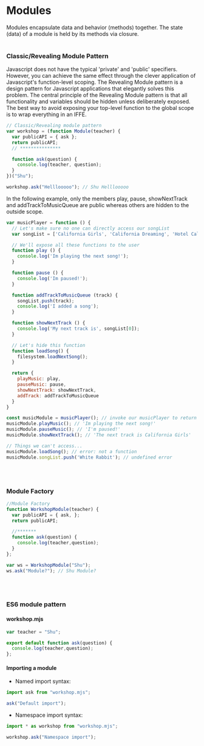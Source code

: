 # Modules
Modules encapsulate data and behavior (methods) together. The state (data) of a module is held by its methods via closure.
</br></br>
### Classic/Revealing Module Pattern
Javascript does not have the typical 'private' and 'public' specifiers. However, you can achieve the same effect through the clever application of Javascript's function-level scoping. The Revealing Module pattern is a design pattern for Javascript applications that elegantly solves this problem. The central principle of the Revealing Module pattern is that all functionality and variables should be hidden unless deliberately exposed. The best way to avoid exposing your top-level function to the global scope is to wrap everything in an IFFE. 
```javascript
// Classic/Revealing module pattern
var workshop = (function Module(teacher) {
  var publicAPI = { ask };
  return publicAPI;
  // ***************

  function ask(question) {
    console.log(teacher, question);
  }
})("Shu");

workshop.ask("Helllooooo"); // Shu Helllooooo
```
In the following example, only the members play, pause, showNextTrack and addTrackToMusicQueue are public whereas others are hidden to the outside scope.
```javascript
var musicPlayer = function () {
  // Let's make sure no one can directly access our songList
  var songList = ['California Girls', 'California Dreaming', 'Hotel California'];  

  // We'll expose all these functions to the user
  function play () {
    console.log('Im playing the next song!');
  }

  function pause () {
    console.log('Im paused!');
  }

  function addTrackToMusicQueue (track) {
    songList.push(track);
    console.log('I added a song');
  }

  function showNextTrack () {
    console.log('My next track is', songList[0]);
  }

  // Let's hide this function
  function loadSong() {
    filesystem.loadNextSong();
  }

  return {
    playMusic: play,
    pauseMusic: pause,
    showNextTrack: showNextTrack,
    addTrack: addTrackToMusicQueue
  }
}

const musicModule = musicPlayer(); // invoke our musicPlayer to return it's object (module)
musicModule.playMusic(); // 'Im playing the next song!'
musicModule.pauseMusic(); // 'I'm paused!'
musicModule.showNextTrack(); // 'The next track is California Girls'

// Things we can't access...
musicModule.loadSong(); // error: not a function
musicModule.songList.push('White Rabbit'); // undefined error
```
</br></br>

### Module Factory

```javascript
//Module Factory 
function WorkshopModule(teacher) {
  var publicAPI = { ask, };
  return publicAPI;

  //******* 
  function ask(question) {
    console.log(teacher,question);
  }
};

var ws = WorkshopModule("Shu");
ws.ask("Module?"); // Shu Module?
```
</br></br>
### ES6 module pattern

#### workshop.mjs
```javascript
var teacher = "Shu";

export default function ask(question) {
  console.log(teacher,question);
};
```

#### Importing a module
* Named import syntax:
```javascript
import ask from "workshop.mjs";

ask("Default import");
```
* Namespace import syntax:
```javascript
import * as workshop from "workshop.mjs";

workshop.ask("Namespace import");
```



 
